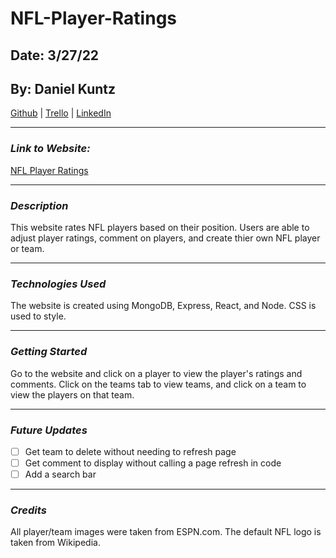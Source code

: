 # NFL-Player-Ratings

## Date: 3/27/22

## By: Daniel Kuntz

[Github](https://github.com/kuntzd99) | [Trello](https://trello.com/b/sS7RojG0/nfl-player-ratings) | [LinkedIn](https://www.linkedin.com/in/daniel-kuntz-09a036207/)

---

### **_Link to Website:_**

[NFL Player Ratings](https://peaceful-lake-07596.herokuapp.com/)

---

### **_Description_**

This website rates NFL players based on their position. Users are able to adjust player ratings, comment on players, and create thier own NFL player or team.

---

### **_Technologies Used_**

The website is created using MongoDB, Express, React, and Node. CSS is used to style.

---

### **_Getting Started_**

Go to the website and click on a player to view the player's ratings and comments. Click on the teams tab to view teams, and click on a team to view the players on that team.

---

### **_Future Updates_**

- [ ] Get team to delete without needing to refresh page
- [ ] Get comment to display without calling a page refresh in code
- [ ] Add a search bar

---

### **_Credits_**

All player/team images were taken from ESPN.com. The default NFL logo is taken from Wikipedia.
